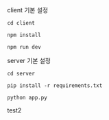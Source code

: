 client 기본 설정

```
cd client

npm install

npm run dev
```

server 기본 설정

```
cd server

pip install -r requirements.txt

python app.py
```

test2